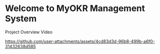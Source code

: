 # Welcome to MyOKR Management System

Project Overview Video

https://github.com/user-attachments/assets/4cd83d3d-96b8-499b-a6f0-31432638d585

